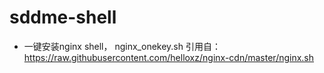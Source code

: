 # sddme-shell

* 一键安装nginx shell， nginx_onekey.sh
引用自：https://raw.githubusercontent.com/helloxz/nginx-cdn/master/nginx.sh
